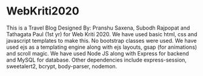 # WebKriti2020
This is a Travel Blog
Designed By: Pranshu Saxena, Subodh Rajpopat and Tathagata Paul (1st yr) for Web Kriti 2020.
We have used basic html, css and javascript templates to make this.
No bootstrap classes were used.
We have used ejs as a templating engine along with ejs layouts, gsap (for animations) and scroll magic.
We have used Node JS along with Express for backend and MySQL for database.
Other dependencies include express-session, sweetalert2, bcrypt, body-parser, nodemon.
